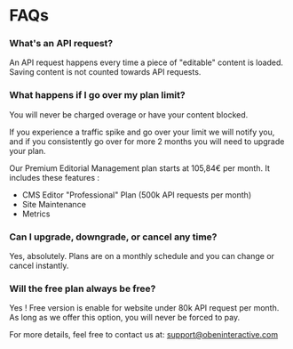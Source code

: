 # FAQs

### What's an API request?

An API request happens every time a piece of "editable" content is loaded. Saving content is not counted towards API requests.

### What happens if I go over my plan limit?

You will never be charged overage or have your content blocked. 

If you experience a traffic spike and go over your limit we will notify you, and if you consistently go over for more 2 months you will need to upgrade your plan. 

Our Premium Editorial Management plan starts at 105,84€ per month. It includes these features :

* CMS Editor "Professional" Plan (500k API requests per month)
* Site Maintenance
* Metrics

### Can I upgrade, downgrade, or cancel any time?

Yes, absolutely. Plans are on a monthly schedule and you can change or cancel instantly.

### Will the free plan always be free?

Yes ! Free version is enable for website under 80k API request per month. As long as we offer this option, you will never be forced to pay.


For more details, feel free to contact us at: support@obeninteractive.com


